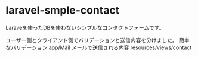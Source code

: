 # laravel-smple-contact
Laraveを使ったDBを使わないシンプルなコンタクトフォームです。

ユーザー側とクライアント側でバリデーションと送信内容を分けました。
簡単なバリデーション app/Mail
メールで送信される内容 resources/views/contact
